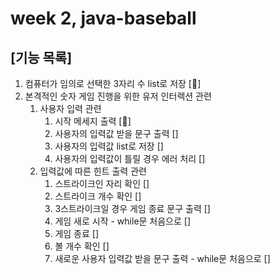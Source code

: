 # week 2, java-baseball
## [기능 목록]
1. 컴퓨터가 임의로 선택한 3자리 수 list로 저장 [🎯]
2. 본격적인 숫자 게임 진행을 위한 유저 인터렉션 관련
   1. 사용자 입력 관련
      1. 시작 메세지 출력 [🎯]
      2. 사용자의 입력값 받을 문구 출력 []
      3. 사용자의 입력값 list로 저장 []
      4. 사용자의 입력값이 틀릴 경우 에러 처리 []
   2. 입력값에 따른 힌트 출력 관련
      1. 스트라이크인 자리 확인 []
      2. 스트라이크 개수 확인 []
      2. 3스트라이크일 경우 게임 종료 문구 출력 []
      3. 게임 새로 시작 - while문 처음으로 []
      4. 게임 종료 []
      5. 볼 개수 확인 []
      6. 새로운 사용자 입력값 받을 문구 출력 - while문 처음으로 []